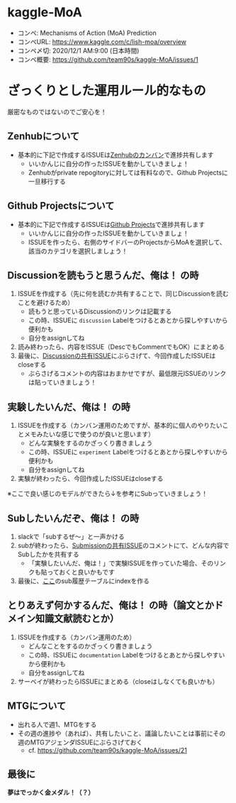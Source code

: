 # kaggle-MoA

- コンペ: Mechanisms of Action (MoA) Prediction  
- コンペURL: https://www.kaggle.com/c/lish-moa/overview  
- コンペ〆切: 2020/12/1 AM:9:00 (日本時間)  
- コンペ概要: https://github.com/team90s/kaggle-MoA/issues/1

# ざっくりとした運用ルール的なもの
厳密なものではないのでご安心を！

## Zenhubについて
- 基本的に下記で作成するISSUEは[Zenhubのカンバン](https://github.com/team90s/kaggle-MoA/pulls#zenhub)で進捗共有します
    - いいかんじに自分の作ったISSUEを動かしていきましょ！
    - Zenhubがprivate repogitoryに対しては有料なので、Github Projectsに一旦移行する

## Github Projectsについて
- 基本的に下記で作成するISSUEは[Github Projects](https://github.com/team90s/kaggle-MoA/projects/1)で進捗共有します
    - いいかんじに自分の作ったISSUEを動かしていきましょ！
    - ISSUEを作ったら、右側のサイドバーのProjectsからMoAを選択して、該当のカテゴリを選択しましょう！

## Discussionを読もうと思うんだ、俺は！ の時
1. ISSUEを作成する（先に何を読むか共有することで、同じDiscussionを読むことを避けるため）
    - 読もうと思っているDiscussionのリンクは記載する
    - この時、ISSUEに `discussion` Labelをつけるとあとから探しやすいから便利かも
    - 自分をassignしてね
2. 読み終わったら、内容をISSUE（DescでもCommentでもOK）にまとめる
3. 最後に、[Discussionの共有ISSUE](https://github.com/team90s/kaggle-MoA/issues/7)にぶらさげて、今回作成したISSUEはcloseする
    - ぶらさげるコメントの内容はおまかせですが、最低限元ISSUEのリンクは貼っていきましょう！

## 実験したいんだ、俺は！ の時
1. ISSUEを作成する（カンバン運用のためですが、基本的に個人のやりたいことメモみたいな感じで使うのが良いと思います）
    - どんな実験をするのかざっくり書きましょう
    - この時、ISSUEに `experiment` Labelをつけるとあとから探しやすいから便利かも
    - 自分をassignしてね
2. 実験が終わったら、今回作成したISSUEはcloseする

※ここで良い感じのモデルができたら↓を参考にSubっていきましょう！

## Subしたいんだぞ、俺は！ の時
1. slackで「subするぜ〜」と一声かける
2. subが終わったら、[Submissionの共有ISSUE](https://github.com/team90s/kaggle-MoA/issues/6)のコメントにて、どんな内容でSubしたかを共有する
    - 「実験したいんだ、俺は！」で実験ISSUEを作っていた場合、そのリンクも貼っておくと良いかもです
3. 最後に、[ここ](https://github.com/team90s/kaggle-MoA/issues/6#issue-696270623)のsub履歴テーブルにindexを作る

## とりあえず何かするんだ、俺は！ の時（論文とかドメイン知識文献読むとか）
1. ISSUEを作成する（カンバン運用のため）
    - どんなことをするのかざっくり書きましょう
    - この時、ISSUEに `documentation` Labelをつけるとあとから探しやすいから便利かも
    - 自分をassignしてね
2. サーベイが終わったらISSUEにまとめる（closeはしなくても良いかも）

## MTGについて
- 出れる人で週1、MTGをする
- その週の進捗や（あれば）、共有したいこと、議論したいことは事前にその週のMTGアジェンダISSUEにぶらさげておく
    - cf. https://github.com/team90s/kaggle-MoA/issues/21

## 最後に
**夢はでっかく金メダル！（？）**

